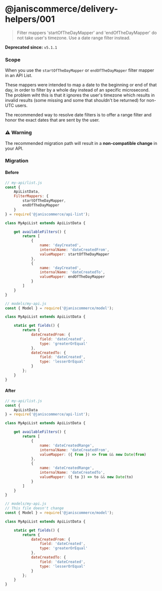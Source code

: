# @janiscommerce/delivery-helpers/001

> Filter mappers 'startOfTheDayMapper' and 'endOfTheDayMapper' do not take user's timezone. Use a date range filter instead.

**Deprecated since:** `v5.1.1`

### Scope

When you use the `startOfTheDayMapper` or `endOfTheDayMapper` filter mapper in an API List.

These mappers were intended to map a date to the beginning or end of that day, in order to filter by a whole day instead of an specific microsecond. The problem wiht this is that it ignores the user's timezone which results in invalid results (some missing and some that shouldn't be returned) for non-UTC users.

The recommended way to resolve date filters is to offer a range filter and honor the exact dates that are sent by the user.

### :warning: Warning

The recommended migration path will result in a **non-compatible change** in your API.

### Migration

#### Before

```js
// my-api/list.js
const {
	ApiListData,
	FilterMappers: {
		startOfTheDayMapper,
		endOfTheDayMapper
	}
} = require('@janiscommerce/api-list');

class MyApiList extends ApiListData {

	get availableFilters() {
		return [
			{
				name: 'dayCreated',
				internalName: 'dateCreatedFrom',
				valueMapper: startOfTheDayMapper
			},
			{
				name: 'dayCreated',
				internalName: 'dateCreatedTo',
				valueMapper: endOfTheDayMapper
			}
		]
	}
}
```

```js
// models/my-api.js
const { Model } = require('@janiscommerce/model');

class MyApiList extends ApiListData {

	static get fields() {
		return {
			dateCreatedFrom: {
				field: 'dateCreated',
				type: 'greaterOrEqual'
			},
			dateCreatedTo: {
				field: 'dateCreated',
				type: 'lesserOrEqual'
			}
		};
	}
}
```

#### After

```js
// my-api/list.js
const {
	ApiListData
} = require('@janiscommerce/api-list');

class MyApiList extends ApiListData {

	get availableFilters() {
		return [
			{
				name: 'dateCreatedRange',
				internalName: 'dateCreatedFrom',
				valueMapper: ({ from }) => from && new Date(from)
			},
			{
				name: 'dateCreatedRange',
				internalName: 'dateCreatedTo',
				valueMapper: ({ to }) => to && new Date(to)
			}
		]
	}
}
```

```js
// models/my-api.js
// This file doesn't change
const { Model } = require('@janiscommerce/model');

class MyApiList extends ApiListData {

	static get fields() {
		return {
			dateCreatedFrom: {
				field: 'dateCreated',
				type: 'greaterOrEqual'
			},
			dateCreatedTo: {
				field: 'dateCreated',
				type: 'lesserOrEqual'
			}
		};
	}
}
```
